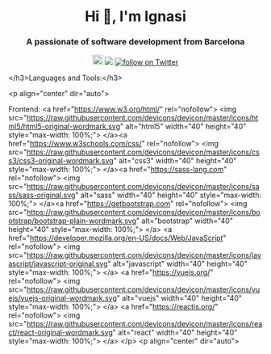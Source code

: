 
<h1 align="center">Hi 👋, I'm Ignasi</h1>
<h3 align="center">A passionate of software development from Barcelona</h3>


<p align="center"> <img height="20px" src="https://komarev.com/ghpvc/?username=IgnReLoaD&label=Profile%20views&color=0e75b6&style=flat" alt="IgnReLoaD" />
<a href="https://github.com/IgnReLoaD"><img src="https://img.shields.io/github/stars/IgnReLoaD"/></a>
<a href="https://twitter.com/intent/follow?screen_name=ignasiortiz">
<img src="https://img.shields.io/twitter/follow/IgnReLoaD?style=social&logo=twitter" alt="follow on Twitter"></a></p>

<!--
**IgnReLoaD/IgnReLoaD** is a ✨ _special_ ✨ repository because its `README.md` (this file) appears on your GitHub profile.

Here are some ideas to get you started:

- 🔭 I’m currently working on ...
- 🌱 I’m currently learning ...
- 👯 I’m looking to collaborate on ...
- 🤔 I’m looking for help with ...
- 💬 Ask me about ...
- 📫 How to reach me: ...
- 😄 Pronouns: ...
- ⚡ Fun fact: ...
-->

<span class="html-tag">&lt;/h3&gt;</span>Languages and Tools:<span class="html-tag">&lt;/h3&gt;</span>

</td></tr><tr><td class="line-number" value="1980"></td><td class="line-content"><span class="html-tag">&lt;p <span class="html-attribute-name">align</span>="<span class="html-attribute-value">center</span>" <span class="html-attribute-name">dir</span>="<span class="html-attribute-value">auto</span>"&gt;

</span> Frontend: </td></tr><tr><td class="line-number" value="1981"></td><td class="line-content"> <span class="html-tag">&lt;a <span class="html-attribute-name">href</span>="<a class="html-attribute-value html-external-link" target="_blank" href="https://www.w3.org/html/" rel="noreferrer noopener">https://www.w3.org/html/</a>" <span class="html-attribute-name">rel</span>="<span class="html-attribute-value">nofollow</span>"&gt;</span> <span class="html-tag">&lt;img <span class="html-attribute-name">src</span>="<a class="html-attribute-value html-resource-link" target="_blank" href="https://raw.githubusercontent.com/devicons/devicon/master/icons/html5/html5-original-wordmark.svg" rel="noreferrer noopener">https://raw.githubusercontent.com/devicons/devicon/master/icons/html5/html5-original-wordmark.svg</a>" <span class="html-attribute-name">alt</span>="<span class="html-attribute-value">html5</span>" <span class="html-attribute-name">width</span>="<span class="html-attribute-value">40</span>" <span class="html-attribute-name">height</span>="<span class="html-attribute-value">40</span>" <span class="html-attribute-name">style</span>="<span class="html-attribute-value">max-width: 100%;</span>"&gt;</span> <span class="html-tag">&lt;/a&gt;</span><span class="html-tag">&lt;a <span class="html-attribute-name">href</span>="<a class="html-attribute-value html-external-link" target="_blank" href="https://www.w3schools.com/css/" rel="noreferrer noopener">https://www.w3schools.com/css/</a>" <span class="html-attribute-name">rel</span>="<span class="html-attribute-value">nofollow</span>"&gt;</span> <span class="html-tag">&lt;img <span class="html-attribute-name">src</span>="<a class="html-attribute-value html-resource-link" target="_blank" href="https://raw.githubusercontent.com/devicons/devicon/master/icons/css3/css3-original-wordmark.svg" rel="noreferrer noopener">https://raw.githubusercontent.com/devicons/devicon/master/icons/css3/css3-original-wordmark.svg</a>" <span class="html-attribute-name">alt</span>="<span class="html-attribute-value">css3</span>" <span class="html-attribute-name">width</span>="<span class="html-attribute-value">40</span>" <span class="html-attribute-name">height</span>="<span class="html-attribute-value">40</span>" <span class="html-attribute-name">style</span>="<span class="html-attribute-value">max-width: 100%;</span>"&gt;</span> <span class="html-tag">&lt;/a&gt;</span><span class="html-tag">&lt;a <span class="html-attribute-name">href</span>="<a class="html-attribute-value html-external-link" target="_blank" href="https://sass-lang.com/" rel="noreferrer noopener">https://sass-lang.com</a>" <span class="html-attribute-name">rel</span>="<span class="html-attribute-value">nofollow</span>"&gt;</span> <span class="html-tag">&lt;img <span class="html-attribute-name">src</span>="<a class="html-attribute-value html-resource-link" target="_blank" href="https://raw.githubusercontent.com/devicons/devicon/master/icons/sass/sass-original.svg" rel="noreferrer noopener">https://raw.githubusercontent.com/devicons/devicon/master/icons/sass/sass-original.svg</a>" <span class="html-attribute-name">alt</span>="<span class="html-attribute-value">sass</span>" <span class="html-attribute-name">width</span>="<span class="html-attribute-value">40</span>" <span class="html-attribute-name">height</span>="<span class="html-attribute-value">40</span>" <span class="html-attribute-name">style</span>="<span class="html-attribute-value">max-width: 100%;</span>"&gt;</span> <span class="html-tag">&lt;/a&gt;</span><span class="html-tag">&lt;a <span class="html-attribute-name">href</span>="<a class="html-attribute-value html-external-link" target="_blank" href="https://getbootstrap.com/" rel="noreferrer noopener">https://getbootstrap.com</a>" <span class="html-attribute-name">rel</span>="<span class="html-attribute-value">nofollow</span>"&gt;</span> <span class="html-tag">&lt;img <span class="html-attribute-name">src</span>="<a class="html-attribute-value html-resource-link" target="_blank" href="https://raw.githubusercontent.com/devicons/devicon/master/icons/bootstrap/bootstrap-plain-wordmark.svg" rel="noreferrer noopener">https://raw.githubusercontent.com/devicons/devicon/master/icons/bootstrap/bootstrap-plain-wordmark.svg</a>" <span class="html-attribute-name">alt</span>="<span class="html-attribute-value">bootstrap</span>" <span class="html-attribute-name">width</span>="<span class="html-attribute-value">40</span>" <span class="html-attribute-name">height</span>="<span class="html-attribute-value">40</span>" <span class="html-attribute-name">style</span>="<span class="html-attribute-value">max-width: 100%;</span>"&gt;</span> <span class="html-tag">&lt;/a&gt;</span> <span class="html-tag">&lt;a <span class="html-attribute-name">href</span>="<a class="html-attribute-value html-external-link" target="_blank" href="https://developer.mozilla.org/en-US/docs/Web/JavaScript" rel="noreferrer noopener">https://developer.mozilla.org/en-US/docs/Web/JavaScript</a>" <span class="html-attribute-name">rel</span>="<span class="html-attribute-value">nofollow</span>"&gt;</span> <span class="html-tag">&lt;img <span class="html-attribute-name">src</span>="<a class="html-attribute-value html-resource-link" target="_blank" href="https://raw.githubusercontent.com/devicons/devicon/master/icons/javascript/javascript-original.svg" rel="noreferrer noopener">https://raw.githubusercontent.com/devicons/devicon/master/icons/javascript/javascript-original.svg</a>" <span class="html-attribute-name">alt</span>="<span class="html-attribute-value">javascript</span>" <span class="html-attribute-name">width</span>="<span class="html-attribute-value">40</span>" <span class="html-attribute-name">height</span>="<span class="html-attribute-value">40</span>" <span class="html-attribute-name">style</span>="<span class="html-attribute-value">max-width: 100%;</span>"&gt;</span> <span class="html-tag">&lt;/a&gt;</span> <span class="html-tag">&lt;a <span class="html-attribute-name">href</span>="<a class="html-attribute-value html-external-link" target="_blank" href="https://vuejs.org/" rel="noreferrer noopener">https://vuejs.org/</a>" <span class="html-attribute-name">rel</span>="<span class="html-attribute-value">nofollow</span>"&gt;</span> <span class="html-tag">&lt;img <span class="html-attribute-name">src</span>="<a class="html-attribute-value html-resource-link" target="_blank" href="https://raw.githubusercontent.com/devicons/devicon/master/icons/vuejs/vuejs-original-wordmark.svg" rel="noreferrer noopener">https://raw.githubusercontent.com/devicons/devicon/master/icons/vuejs/vuejs-original-wordmark.svg</a>" <span class="html-attribute-name">alt</span>="<span class="html-attribute-value">vuejs</span>" <span class="html-attribute-name">width</span>="<span class="html-attribute-value">40</span>" <span class="html-attribute-name">height</span>="<span class="html-attribute-value">40</span>" <span class="html-attribute-name">style</span>="<span class="html-attribute-value">max-width: 100%;</span>"&gt;</span> <span class="html-tag">&lt;/a&gt;</span> <span class="html-tag">&lt;a <span class="html-attribute-name">href</span>="<a class="html-attribute-value html-external-link" target="_blank" href="https://reactjs.org/" rel="noreferrer noopener">https://reactjs.org/</a>" <span class="html-attribute-name">rel</span>="<span class="html-attribute-value">nofollow</span>"&gt;</span> <span class="html-tag">&lt;img <span class="html-attribute-name">src</span>="<a class="html-attribute-value html-resource-link" target="_blank" href="https://raw.githubusercontent.com/devicons/devicon/master/icons/react/react-original-wordmark.svg" rel="noreferrer noopener">https://raw.githubusercontent.com/devicons/devicon/master/icons/react/react-original-wordmark.svg</a>" <span class="html-attribute-name">alt</span>="<span class="html-attribute-value">react</span>" <span class="html-attribute-name">width</span>="<span class="html-attribute-value">40</span>" <span class="html-attribute-name">height</span>="<span class="html-attribute-value">40</span>" <span class="html-attribute-name">style</span>="<span class="html-attribute-value">max-width: 100%;</span>"&gt;</span> <span class="html-tag">&lt;/a&gt;</span> </td></tr><tr><td class="line-number" value="1982"></td><td class="line-content"> <span class="html-tag">&lt;/p&gt;</span></td></tr><tr><td class="line-number" value="1983"></td><td class="line-content"> <span class="html-tag">&lt;p <span class="html-attribute-name">align</span>="<span class="html-attribute-value">center</span>" <span class="html-attribute-name">dir</span>="<span class="html-attribute-value">auto</span>"&gt;


